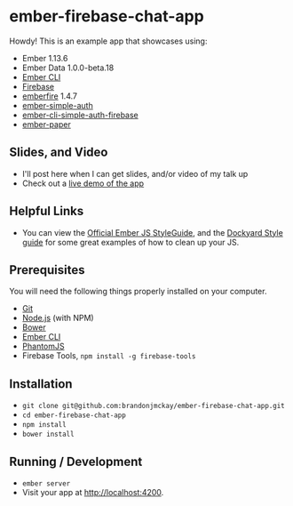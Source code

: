 # ember-firebase-chat-app

Howdy! This is an example app that showcases using:

- Ember 1.13.6
- Ember Data 1.0.0-beta.18
- [Ember CLI](http://www.ember-cli.com/)
- [Firebase](https://www.firebase.com/)
- [emberfire](https://github.com/firebase/emberfire) 1.4.7
- [ember-simple-auth](https://github.com/simplabs/ember-simple-auth)
- [ember-cli-simple-auth-firebase](https://github.com/jamesdixon/ember-cli-simple-auth-firebase)
- [ember-paper](https://github.com/miguelcobain/ember-paper)

## Slides, and Video

- I'll post here when I can get slides, and/or video of my talk up
- Check out a [live demo of the app](https://ember-firebase-chat.firebaseapp.com)

## Helpful Links

- You can view the [Official Ember JS StyleGuide](https://github.com/emberjs/ember.js/blob/master/STYLEGUIDE.md), and the [Dockyard Style guide](https://github.com/dockyard/styleguides/blob/master/ember.md) for some great examples of how to clean up your JS.

## Prerequisites

You will need the following things properly installed on your computer.

* [Git](http://git-scm.com/)
* [Node.js](http://nodejs.org/) (with NPM)
* [Bower](http://bower.io/)
* [Ember CLI](http://www.ember-cli.com/)
* [PhantomJS](http://phantomjs.org/)
* Firebase Tools, `npm install -g firebase-tools`

## Installation

* `git clone git@github.com:brandonjmckay/ember-firebase-chat-app.git`
* `cd ember-firebase-chat-app`
* `npm install`
* `bower install`

## Running / Development

* `ember server`
* Visit your app at [http://localhost:4200](http://localhost:4200).
